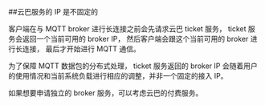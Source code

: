 ##云巴服务的 IP 是不固定的

客户端在与 MQTT broker 进行长连接之前会先请求云巴 ticket 服务，
ticket 服务会返回一个当前可用的 broker IP，
然后客户端会跟这个当前可用的 broker 进行长连接，
最后才开始进行 MQTT 通信。


为了保障 MQTT 数据包的分布式处理，
ticket 服务返回的 broker IP 会随着用户的使用情况和当前系统负载进行相应的调整，并非一个固定的接入 IP。


如果想要申请独立的 broker 服务，可以考虑云巴的付费服务。
